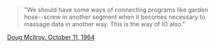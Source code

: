 > "We should have some ways of connecting programs like garden hose--screw in
another segment when it becomes necessary to massage data in
another way. This is the way of IO also."

[Doug McIlroy. October 11, 1964](http://cm.bell-labs.com/who/dmr/mdmpipe.html)
